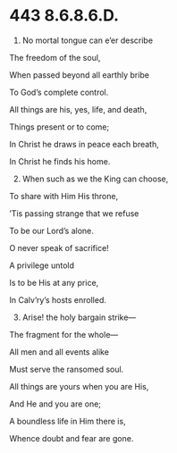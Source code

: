 # 443 8.6.8.6.D.

1.  No mortal tongue can e’er describe

The freedom of the soul,

When passed beyond all earthly bribe

To God’s complete control.

All things are his, yes, life, and death,

Things present or to come;

In Christ he draws in peace each breath,

In Christ he finds his home.

2.  When such as we the King can choose,

To share with Him His throne,

’Tis passing strange that we refuse

To be our Lord’s alone.

O never speak of sacrifice!

A privilege untold

Is to be His at any price,

In Calv’ry’s hosts enrolled.

3.  Arise! the holy bargain strike—

The fragment for the whole—

All men and all events alike

Must serve the ransomed soul.

All things are yours when you are His,

And He and you are one;

A boundless life in Him there is,

Whence doubt and fear are gone.

